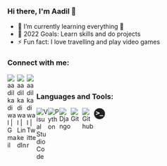 ### Hi there, I'm Aadil   👋

- 🌱 I’m currently learning everything 🤣
- 🥅 2022 Goals: Learn skills and do projects
- ⚡ Fun fact: I love travelling and play video games

### Connect with me:

[<img align="left" alt="aadilkadiwal | Gmail " width="22px" src="https://cdn.jsdelivr.net/npm/simple-icons@3.13.0/icons/gmail.svg" />][gmail]
[<img align="left" alt="aadilkadiwal | LinkedIn" width="22px" src="https://cdn.jsdelivr.net/npm/simple-icons@v3/icons/linkedin.svg" />][linkedin]
[<img align="left" alt="aadilkadiwal | Twitter" width="22px" src="https://cdn.jsdelivr.net/npm/simple-icons@v3/icons/twitter.svg" />][twitter]

<br />

### Languages and Tools:

<img align="left" alt="Visual Studio Code" width="26px" src="https://cdn.jsdelivr.net/npm/simple-icons@3.13.0/icons/visualstudiocode.svg" />
<img align="left" alt="Python" width="26px" src="https://cdn.jsdelivr.net/npm/simple-icons@3.13.0/icons/python.svg" />
<img align="left" alt="Django" width="26px" src="https://cdn.jsdelivr.net/npm/simple-icons@3.13.0/icons/django.svg" />
<img align="left" alt="Git" width="26px" src="https://cdn.jsdelivr.net/npm/simple-icons@3.13.0/icons/git.svg" />
<img align="left" alt="Github" width="26px" src="https://cdn.jsdelivr.net/npm/simple-icons@3.13.0/icons/github.svg" />
<img align="left" alt="Terminal" width="26px" src="https://raw.githubusercontent.com/github/explore/80688e429a7d4ef2fca1e82350fe8e3517d3494d/topics/terminal/terminal.png" />


<br />
<br />


[twitter]: https://twitter.com/AadilShaan1
[linkedin]: https://www.linkedin.com/in/aadil-kadiwal
[gmail]: https://mail.google.com/mail/u/0/#inbox?compose=new
